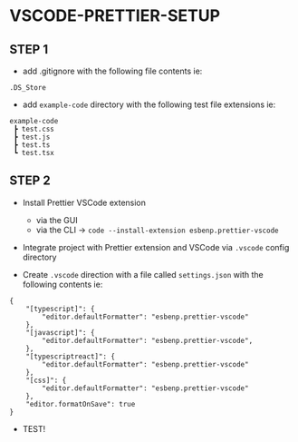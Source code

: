 # VSCODE-PRETTIER-SETUP

## STEP 1

- add .gitignore with the following file contents ie:

```
.DS_Store
```

- add `example-code` directory with the following test file extensions ie:

```
example-code
 ┣ test.css
 ┣ test.js
 ┣ test.ts
 ┗ test.tsx
```

## STEP 2

- Install Prettier VSCode extension
    * via the GUI
    * via the CLI ->  `code --install-extension esbenp.prettier-vscode`

- Integrate project with Prettier extension and VSCode via `.vscode` config directory

- Create `.vscode` direction with a file called `settings.json` with the following contents ie:

```
{
    "[typescript]": {
        "editor.defaultFormatter": "esbenp.prettier-vscode"
    },
    "[javascript]": {
        "editor.defaultFormatter": "esbenp.prettier-vscode",
    },
    "[typescriptreact]": {
        "editor.defaultFormatter": "esbenp.prettier-vscode"
    },
    "[css]": {
        "editor.defaultFormatter": "esbenp.prettier-vscode"
    },
    "editor.formatOnSave": true
}
```

- TEST!

